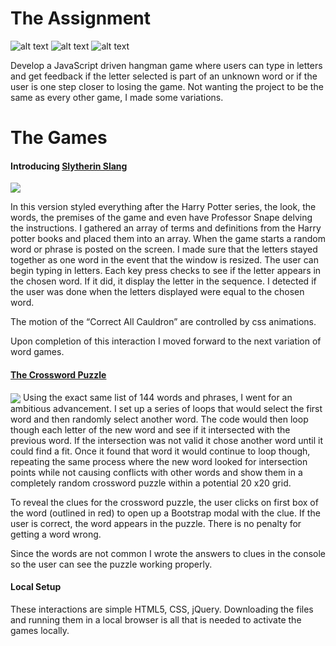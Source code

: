 # The Assignment
![alt text](https://img.shields.io/badge/uses-jQuery-blue.svg)  ![alt text](https://img.shields.io/badge/uses-Custom_CSS-blue.svg)  ![alt text](https://img.shields.io/badge/uses-Responsive_Design-blue.svg)

Develop a JavaScript driven hangman game where users can type in letters and get feedback if the letter selected is part of an unknown word or if the user is one step closer to losing the game. Not wanting the project to be the same as every other game, I made some variations.

# The Games
#### Introducing [Slytherin Slang](https://krtcotmo2.github.io/wordGames/)
<img align="center" src="https://github.com/krtcotmo2/wordGames/blob/master/assets/images/slang.png"/>

In this version styled everything after the Harry Potter series, the look, the words, the premises of the game and even have Professor Snape delving the instructions. I gathered an array of terms and definitions from the Harry potter books and placed them into an array. When the game starts a random word or phrase is posted on the screen. I made sure that the letters stayed together as one word in the event that the window is resized. The user can begin typing in letters. Each key press checks to see if the letter appears in the chosen word. If it did, it display the letter in the sequence. I detected if the user was done when the letters displayed were equal to the chosen word.

The motion of the “Correct All Cauldron” are controlled by css animations.

Upon completion of this interaction I moved forward to the next variation of word games.

#### [The Crossword Puzzle](https://krtcotmo2.github.io/wordGames/intersection3.html)
<img align="center" src="https://github.com/krtcotmo2/wordGames/blob/master/assets/images/prophet.png"/>
Using the exact same list of 144 words and phrases, I went for an ambitious advancement. I set up a series of loops that would select the first word and then randomly select another word. The code would then loop though each letter of the new word and see if it intersected with the previous word. If the intersection was not valid it chose another word until it could find a fit. Once it found that word it would continue to loop though, repeating the same process where the new word looked for intersection points while not causing conflicts with other words and show them in a completely random crossword puzzle within a potential 20 x20 grid.

To reveal the clues for the crossword puzzle, the user clicks on first box of the word (outlined in red) to open up a Bootstrap modal with the clue. If the user is correct, the word appears in the puzzle. There is no penalty for getting a word wrong. 

Since the words are not common I wrote the answers to clues in the console so the user can see the puzzle working properly. 

#### Local Setup
These interactions are simple HTML5, CSS, jQuery. Downloading the files and running them in a local browser is all that is needed to activate the games locally.
 

